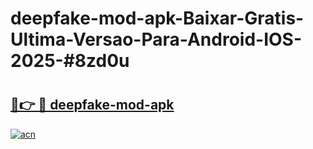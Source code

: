 # deepfake-mod-apk-Baixar-Gratis-Ultima-Versao-Para-Android-IOS-2025-#8zd0u

# <h2><a href="https://ainizakaria.my?title=deepfake-mod-apk&ref=22M">🔗👉 🔴 deepfake-mod-apk</a></h2>

[![acn](https://github.com/user-attachments/assets/0f9c940e-d8b0-45ae-aac7-cd30a18b3e1c)](https://ainizakaria.my?title=deepfake-mod-apk&ref=22M)

